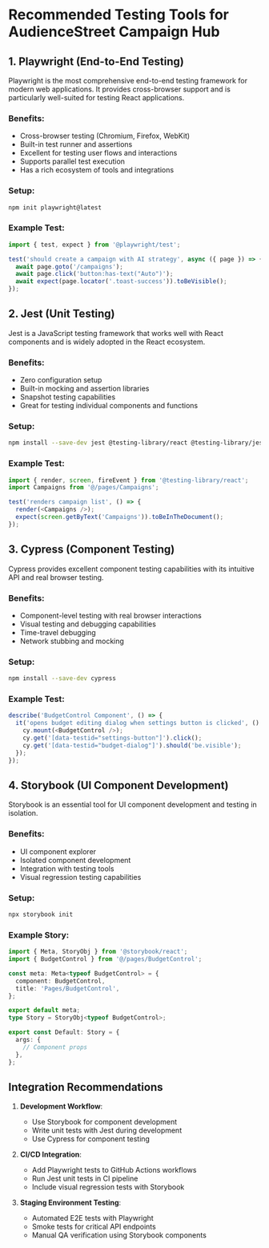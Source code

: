 # Recommended Testing Tools for AudienceStreet Campaign Hub

## 1. Playwright (End-to-End Testing)

Playwright is the most comprehensive end-to-end testing framework for modern web applications. It provides cross-browser support and is particularly well-suited for testing React applications.

### Benefits:
- Cross-browser testing (Chromium, Firefox, WebKit)
- Built-in test runner and assertions
- Excellent for testing user flows and interactions
- Supports parallel test execution
- Has a rich ecosystem of tools and integrations

### Setup:
```bash
npm init playwright@latest
```

### Example Test:
```typescript
import { test, expect } from '@playwright/test';

test('should create a campaign with AI strategy', async ({ page }) => {
  await page.goto('/campaigns');
  await page.click('button:has-text("Auto")');
  await expect(page.locator('.toast-success')).toBeVisible();
});
```

## 2. Jest (Unit Testing)

Jest is a JavaScript testing framework that works well with React components and is widely adopted in the React ecosystem.

### Benefits:
- Zero configuration setup
- Built-in mocking and assertion libraries
- Snapshot testing capabilities
- Great for testing individual components and functions

### Setup:
```bash
npm install --save-dev jest @testing-library/react @testing-library/jest-dom
```

### Example Test:
```typescript
import { render, screen, fireEvent } from '@testing-library/react';
import Campaigns from '@/pages/Campaigns';

test('renders campaign list', () => {
  render(<Campaigns />);
  expect(screen.getByText('Campaigns')).toBeInTheDocument();
});
```

## 3. Cypress (Component Testing)

Cypress provides excellent component testing capabilities with its intuitive API and real browser testing.

### Benefits:
- Component-level testing with real browser interactions
- Visual testing and debugging capabilities
- Time-travel debugging
- Network stubbing and mocking

### Setup:
```bash
npm install --save-dev cypress
```

### Example Test:
```javascript
describe('BudgetControl Component', () => {
  it('opens budget editing dialog when settings button is clicked', () => {
    cy.mount(<BudgetControl />);
    cy.get('[data-testid="settings-button"]').click();
    cy.get('[data-testid="budget-dialog"]').should('be.visible');
  });
});
```

## 4. Storybook (UI Component Development)

Storybook is an essential tool for UI component development and testing in isolation.

### Benefits:
- UI component explorer
- Isolated component development
- Integration with testing tools
- Visual regression testing capabilities

### Setup:
```bash
npx storybook init
```

### Example Story:
```typescript
import { Meta, StoryObj } from '@storybook/react';
import { BudgetControl } from '@/pages/BudgetControl';

const meta: Meta<typeof BudgetControl> = {
  component: BudgetControl,
  title: 'Pages/BudgetControl',
};

export default meta;
type Story = StoryObj<typeof BudgetControl>;

export const Default: Story = {
  args: {
    // Component props
  },
};
```

## Integration Recommendations

1. **Development Workflow**:
   - Use Storybook for component development
   - Write unit tests with Jest during development
   - Use Cypress for component testing

2. **CI/CD Integration**:
   - Add Playwright tests to GitHub Actions workflows
   - Run Jest unit tests in CI pipeline
   - Include visual regression tests with Storybook

3. **Staging Environment Testing**:
   - Automated E2E tests with Playwright
   - Smoke tests for critical API endpoints
   - Manual QA verification using Storybook components